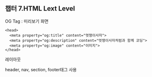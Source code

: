 ## 챕터 7.HTML Lext Level

OG Tag : 미리보기 화면

```
<head>
  <meta property="og:title" content="멋쟁이사자">
  <meta property="og:description" content="멋쟁이사자처럼과 함께 코딩">
  <meta property="og:image" content="이미지">
</head>
```

레이아웃

header, nav, section, footer태그 사용
